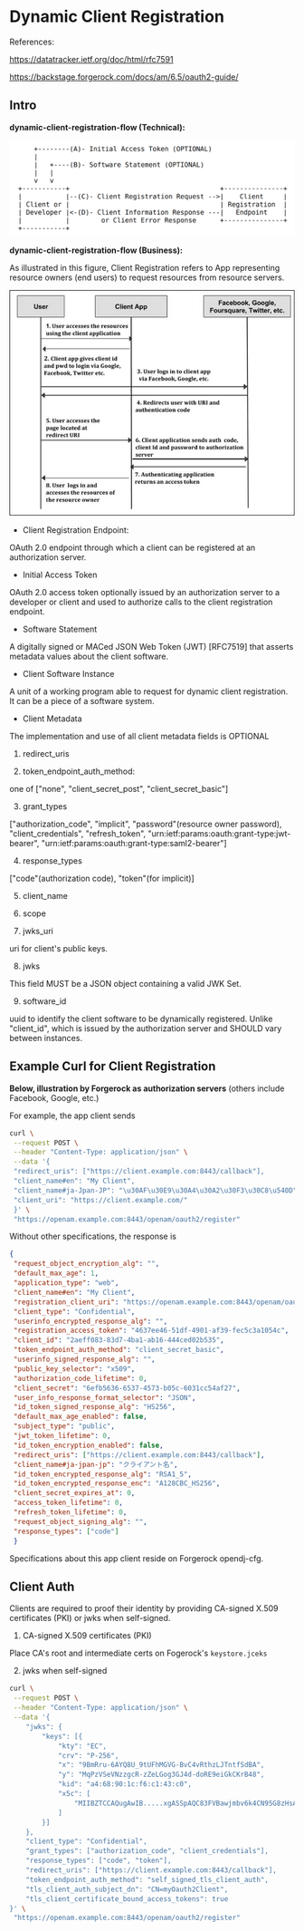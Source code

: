 # Dynamic Client Registration

References:

https://datatracker.ietf.org/doc/html/rfc7591

https://backstage.forgerock.com/docs/am/6.5/oauth2-guide/

## Intro

**dynamic-client-registration-flow (Technical):**

![dynamic-client-registration-flow](imgs/dynamic-client-registration-flow.png "dynamic-client-registration-flow")

**dynamic-client-registration-flow (Business):**

As illustrated in this figure, Client Registration refers to App representing resource owners (end users) to request resources from resource servers.

![Oauth_architecture](imgs/Oauth_architecture.jpg "Oauth_architecture")

* Client Registration Endpoint:

OAuth 2.0 endpoint through which a client can be registered at an authorization server.

* Initial Access Token

OAuth 2.0 access token optionally issued by an authorization server to a developer or client and used to authorize calls to the client registration endpoint.

* Software Statement

A digitally signed or MACed JSON Web Token (JWT) [RFC7519] that asserts metadata values about the client software.

* Client Software Instance

A unit of a working program able to request for dynamic client registration. It can be a piece of a software system. 

* Client Metadata

The implementation and use of all client metadata fields is OPTIONAL

1. redirect_uris

2. token_endpoint_auth_method: 

one of ["none", "client_secret_post", "client_secret_basic"]

3. grant_types

["authorization_code", "implicit", "password"(resource owner password), "client_credentials", "refresh_token", "urn:ietf:params:oauth:grant-type:jwt-bearer", "urn:ietf:params:oauth:grant-type:saml2-bearer"]

4. response_types

["code"(authorization code), "token"(for implicit)]

5. client_name

6. scope

7. jwks_uri

uri for client's public keys.

8. jwks

This field MUST be a JSON object containing a valid JWK Set.

9. software_id

uuid to identify the client software to be dynamically registered. Unlike "client_id", which is issued by the authorization server and SHOULD vary between instances.

## Example Curl for Client Registration

**Below, illustration by Forgerock as authorization servers** (others include Facebook, Google, etc.)

For example, the app client sends 
```bash
curl \
 --request POST \
 --header "Content-Type: application/json" \
 --data '{
 "redirect_uris": ["https://client.example.com:8443/callback"],
 "client_name#en": "My Client",
 "client_name#ja-Jpan-JP": "\u30AF\u30E9\u30A4\u30A2\u30F3\u30C8\u540D",
 "client_uri": "https://client.example.com/"
 }' \
 "https://openam.example.com:8443/openam/oauth2/register"
```

Without other specifications, the response is
```json
{
 "request_object_encryption_alg": "",
 "default_max_age": 1,
 "application_type": "web",
 "client_name#en": "My Client",
 "registration_client_uri": "https://openam.example.com:8443/openam/oauth2/register?client_id=2aeff083-83d7-4ba1-ab16-444ced02b535",
 "client_type": "Confidential",
 "userinfo_encrypted_response_alg": "",
 "registration_access_token": "4637ee46-51df-4901-af39-fec5c3a1054c",
 "client_id": "2aeff083-83d7-4ba1-ab16-444ced02b535",
 "token_endpoint_auth_method": "client_secret_basic",
 "userinfo_signed_response_alg": "",
 "public_key_selector": "x509",
 "authorization_code_lifetime": 0,
 "client_secret": "6efb5636-6537-4573-b05c-6031cc54af27",
 "user_info_response_format_selector": "JSON",
 "id_token_signed_response_alg": "HS256",
 "default_max_age_enabled": false,
 "subject_type": "public",
 "jwt_token_lifetime": 0,
 "id_token_encryption_enabled": false,
 "redirect_uris": ["https://client.example.com:8443/callback"],
 "client_name#ja-jpan-jp": "クライアント名",
 "id_token_encrypted_response_alg": "RSA1_5",
 "id_token_encrypted_response_enc": "A128CBC_HS256",
 "client_secret_expires_at": 0,
 "access_token_lifetime": 0,
 "refresh_token_lifetime": 0,
 "request_object_signing_alg": "",
 "response_types": ["code"]
 }
```

Specifications about this app client reside on Forgerock opendj-cfg.

## Client Auth

Clients are required to proof their identity by providing CA-signed X.509 certificates (PKI) or jwks when self-signed.

1. CA-signed X.509 certificates (PKI)

Place CA's root and intermediate certs on Fogerock's `keystore.jceks`

2. jwks when self-signed

```bash
curl \
 --request POST \
 --header "Content-Type: application/json" \
 --data '{
    "jwks": {
        "keys": [{
            "kty": "EC",
            "crv": "P-256",
            "x": "9BmRru-6AYQ8U_9tUFhMGVG-BvC4vRthzLJTntfSdBA",
            "y": "MqPzVSeVNzzgcR-zZeLGog3GJ4d-doRE9eiGkCKrB48",
            "kid": "a4:68:90:1c:f6:c1:43:c0",
            "x5c": [
                "MIIBZTCCAQugAwIB.....xgASSpAQC83FVBawjmbv6k4CN95G8zHsA=="
            ]
        }]
    },
    "client_type": "Confidential",
    "grant_types": ["authorization_code", "client_credentials"],
    "response_types": ["code", "token"],
    "redirect_uris": ["https://client.example.com:8443/callback"],
    "token_endpoint_auth_method": "self_signed_tls_client_auth",
    "tls_client_auth_subject_dn": "CN=myOauth2Client",
    "tls_client_certificate_bound_access_tokens": true
}' \
 "https://openam.example.com:8443/openam/oauth2/register"
```

